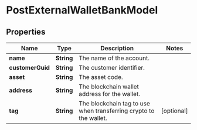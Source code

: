 

# PostExternalWalletBankModel


## Properties

| Name | Type | Description | Notes |
|------------ | ------------- | ------------- | -------------|
|**name** | **String** | The name of the account. |  |
|**customerGuid** | **String** | The customer identifier. |  |
|**asset** | **String** | The asset code. |  |
|**address** | **String** | The blockchain wallet address for the wallet. |  |
|**tag** | **String** | The blockchain tag to use when transferring crypto to the wallet. |  [optional] |



